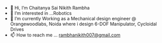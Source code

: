 - 👋 Hi, I’m Chaitanya Sai Nikith Rambha
- 👀 I’m interested in ...Robotics
- 🌱 I’m currently Working as a Mechanical design engineer @ Orangewoodlabs, Noida where i design 6-DOF Manipulator, Cycloidal Drives
- 📫 How to reach me ... rambhanikith007@gmail.com

<!---
RyugaDark/RyugaDark is a ✨ special ✨ repository because its `README.md` (this file) appears on your GitHub profile.
You can click the Preview link to take a look at your changes.
--->
